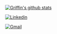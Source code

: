 [![Griffin's github stats](https://github-readme-stats.vercel.app/api?username=Griffinw15)](https://github.com/Griffinw15/github-readme-stats)

[![Linkedin](https://img.shields.io/badge/-LinkedIn-blue?style=flat&logo=Linkedin&logoColor=white)](https://www.linkedin.com/in/griffinwilson15/)

[![Gmail](https://img.shields.io/badge/-Gmail-c14438?style=flat&logo=Gmail&logoColor=white)](mailto:wilson.griffin15@gmail.com)

<!--
**Griffinw15/Griffinw15** is a ✨ _special_ ✨ repository because its `README.md` (this file) appears on your GitHub profile.

Howdy, I'm Griffin. Connect with me about Python and data science resources!
